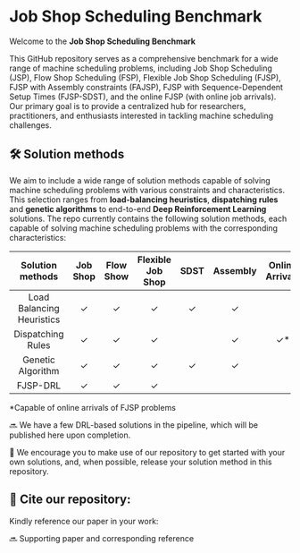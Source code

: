 # Job Shop Scheduling Benchmark
Welcome to the **Job Shop Scheduling Benchmark**

This GitHub repository serves as a comprehensive benchmark for a wide range of machine scheduling problems, including  Job Shop Scheduling (JSP), Flow Shop Scheduling (FSP), Flexible Job Shop Scheduling (FJSP), FJSP with Assembly constraints (FAJSP), FJSP with Sequence-Dependent Setup Times (FJSP-SDST), and the online FJSP (with online job arrivals). Our primary goal is to provide a centralized hub for researchers, practitioners, and enthusiasts interested in tackling machine scheduling challenges. 



## 🛠 Solution methods
We aim to include a wide range of solution methods capable of solving machine scheduling problems with various constraints and characteristics. This selection ranges from **load-balancing heuristics**, **dispatching rules** and **genetic algorithms** to end-to-end **Deep Reinforcement Learning** solutions. The repo currently contains the following solution methods, each capable of solving machine scheduling problems with the corresponding characteristics:  



| Solution methods | Job Shop | Flow Show | Flexible Job Shop | SDST | Assembly | Online Arrivals |
| :---: | :---:| :---: | :---: | :---: | :---: | :---: |
| Load Balancing Heuristics | ✓ | ✓ | ✓ | ✓ | ✓ | | 
| Dispatching Rules | ✓ | ✓ | ✓ | | ✓ | ✓* | 
| Genetic Algorithm | ✓ | ✓ | ✓ | ✓ | ✓ | |  
| FJSP-DRL | ✓ | ✓ | ✓ | |  | | 

*Capable of online arrivals of FJSP problems

🔜 We have a few DRL-based solutions in the pipeline, which will be published here upon completion. 

📢 We encourage you to make use of our repository to get started with your own solutions, and, when possible, release your solution method in this repository.

## 📝 Cite our repository:
Kindly reference our paper in your work:

🔜 Supporting paper and corresponding reference
